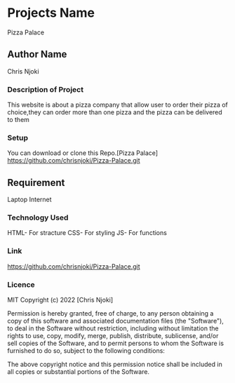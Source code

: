 # Projects Name
Pizza Palace

## Author Name
Chris Njoki

### Description of Project
This website is about a pizza company that allow user to order their pizza of choice,they can order more than one pizza and the pizza can be delivered to them

### Setup
You can download or clone this Repo.[Pizza Palace] https://github.com/chrisnjoki/Pizza-Palace.git
## Requirement
Laptop
Internet

### Technology Used
HTML- For stracture 
CSS- For styling
JS- For functions

### Link
https://github.com/chrisnjoki/Pizza-Palace.git

### Licence
MIT Copyright (c) 2022 [Chris Njoki]

Permission is hereby granted, free of charge, to any person obtaining a copy of this software and associated documentation files (the "Software"), to deal in the Software without restriction, including without limitation the rights to use, copy, modify, merge, publish, distribute, sublicense, and/or sell copies of the Software, and to permit persons to whom the Software is furnished to do so, subject to the following conditions:

The above copyright notice and this permission notice shall be included in all copies or substantial portions of the Software.